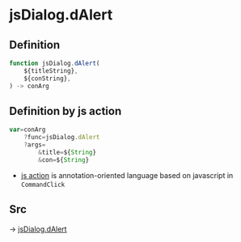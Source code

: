 # jsDialog.dAlert

## Definition

```js.js
function jsDialog.dAlert(
	${titleString},
	${conString},
) -> conArg
```


## Definition by js action

```js.js
var=conArg
	?func=jsDialog.dAlert
	?args=
		&title=${String}
		&con=${String}
```

- [js action](#) is annotation-oriented language based on javascript in `CommandClick`



## Src

-> [jsDialog.dAlert](https://github.com/puutaro/CommandClick/blob/master/app/src/main/java/com/puutaro/commandclick/fragment_lib/terminal_fragment/js_interface/dialog/JsDialog.kt#L415)


